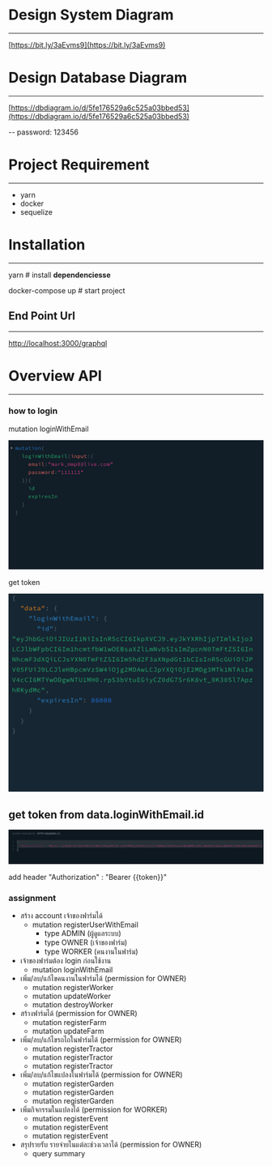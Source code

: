 # Design System Diagram

---

[https://bit.ly/3aEvms9](https://bit.ly/3aEvms9)

# Design Database Diagram

---

[https://dbdiagram.io/d/5fe176529a6c525a03bbed53](https://dbdiagram.io/d/5fe176529a6c525a03bbed53)

-- password: 123456

# Project Requirement

---

- yarn
- docker
- sequelize

# Installation

---

yarn # install **dependenciesse**

docker-compose up  # start project

## End Point Url

---

[http://localhost:3000/graphql](http://localhost:3000/graphql)

# Overview API

---

### how to login

mutation loginWithEmail

![img_readme/Screen_Shot_2563-12-23_at_17.35.04.png](img_readme/Screen_Shot_2563-12-23_at_17.35.04.png)

get token

![img_readme/Screen_Shot_2563-12-23_at_17.32.46.png](img_readme/Screen_Shot_2563-12-23_at_17.32.46.png)

## get token from data.loginWithEmail.id

![img_readme/Screen_Shot_2563-12-23_at_17.33.33.png](img_readme/Screen_Shot_2563-12-23_at_17.33.33.png)

add header "Authorization" : "Bearer {{token}}" 

### assignment

- สร้าง account เจ้าของฟาร์มได้
    - mutation registerUserWithEmail
        - type ADMIN (ผู้ดูแลระบบ)
        - type OWNER (เจ้าของฟาร์ม)
        - type WORKER (คนงานในฟาร์ม)
- เจ้าของฟาร์มต้อง login ก่อนใช้งาน
    - mutation loginWithEmail
- เพิ่ม/ลบ/แก้ไขคนงานในฟาร์มได้ (permission for OWNER)
    - mutation registerWorker
    - mutation updateWorker
    - mutation destroyWorker
- สร้างฟาร์มได้ (permission for OWNER)
    - mutation registerFarm
    - mutation updateFarm
- เพิ่ม/ลบ/แก้ไขรถไถในฟาร์มได้ (permission for OWNER)
    - mutation registerTractor
    - mutation registerTractor
    - mutation registerTractor
- เพิ่ม/ลบ/แก้ไขแปลงในฟาร์มได้ (permission for OWNER)
    - mutation registerGarden
    - mutation registerGarden
    - mutation registerGarden
- เพิ่มกิจกรรมในแปลงได้ (permission for WORKER)
    - mutation registerEvent
    - mutation registerEvent
    - mutation registerEvent
- สรุปรายรับ รายจ่ายในแต่ละช่วงเวลาได้ (permission for OWNER)
    - query summary
